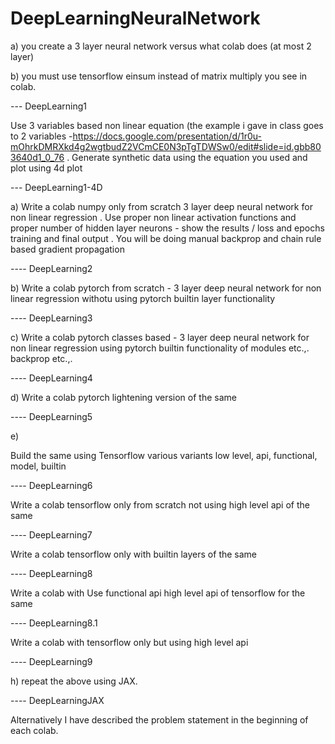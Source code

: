# DeepLearningNeuralNetwork


a) you create a 3 layer neural network versus what colab does (at most 2 layer)

b) you must use tensorflow einsum instead of matrix multiply you see in colab.

--- DeepLearning1 

 Use 3 variables based non linear equation (the example i gave in class goes to  2 variables -https://docs.google.com/presentation/d/1r0u-mOhrkDMRXkd4g2wgtbudZ2VCmCE0N3pTgTDWSw0/edit#slide=id.gbb803640d1_0_76 . Generate synthetic data using the equation you used and plot using 4d plot
 
 --- DeepLearning1-4D

a) Write  a colab  numpy only from scratch 3 layer deep neural network for non linear regression . Use proper non linear activation functions and proper number of hidden layer neurons - show the results / loss and epochs training and final output . You will be doing manual backprop and chain rule based gradient propagation 

---- DeepLearning2

b) Write a colab pytorch from scratch - 3 layer deep neural network for non linear regression withotu using pytorch builtin layer functionality 

---- DeepLearning3
 

c) Write  a colab pytorch classes based - 3 layer deep neural network for non linear regression using pytorch builtin functionality of modules etc.,. backprop etc.,.
 
 ---- DeepLearning4

d) Write  a colab  pytorch lightening version of the same

 ---- DeepLearning5

e) 

Build the same using Tensorflow various variants low level, api, functional, model, builtin 


 ---- DeepLearning6
 


Write  a colab  tensorflow only from scratch not using high level api  of the same

 ---- DeepLearning7

Write a colab tensorflow only with builtin layers of the same


 ---- DeepLearning8

 Write a colab with Use functional api high level api  of tensorflow for the same

 ---- DeepLearning8.1
 

Write a colab with tensorflow only but using high level api

  ---- DeepLearning9


h) repeat the above using JAX.

 ---- DeepLearningJAX
 
 Alternatively I have described the problem statement in the beginning of each colab.
